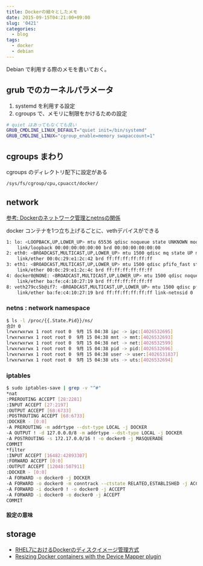 ```yaml
---
title: Dockerの細々としたメモ
date: 2015-09-15T04:21:00+09:00
slug: '0421'
categories:
  - blog
tags:
  - docker
  - debian
---
```


Debian で利用する際のメモを書いておく。


## grub でのカーネルパラメータ

1. systemd を利用する設定
2. cgroups で、メモリに制限をかけるための設定

```sh
# quiet はあってもなくても良い
GRUB_CMDLINE_LINUX_DEFAULT="quiet init=/bin/systemd"
GRUB_CMDLINE_LINUX="cgroup_enable=memory swapaccount=1"
```


## cgroups まわり

cgroups のディレクトリ配下に設定がある

```sh
/sys/fs/cgroup/cpu,cpuacct/docker/
```

## network

[参考: Dockerのネットワーク管理とnetnsの関係](http://enakai00.hatenablog.com/entries/2014/04/24)

docker コンテナを1つ立ち上げるごとに、vethデバイスができる

```sh
1: lo: <LOOPBACK,UP,LOWER_UP> mtu 65536 qdisc noqueue state UNKNOWN mode DEFAULT group default
    link/loopback 00:00:00:00:00:00 brd 00:00:00:00:00:00
2: eth0: <BROADCAST,MULTICAST,UP,LOWER_UP> mtu 1500 qdisc mq state UP mode DEFAULT group default qlen 1000
    link/ether 00:0c:29:e1:2c:42 brd ff:ff:ff:ff:ff:ff
3: eth1: <BROADCAST,MULTICAST,UP,LOWER_UP> mtu 1500 qdisc pfifo_fast state UP mode DEFAULT group default qlen 1000
    link/ether 00:0c:29:e1:2c:4c brd ff:ff:ff:ff:ff:ff
4: docker0@NONE: <BROADCAST,MULTICAST,UP,LOWER_UP> mtu 1500 qdisc noqueue state UP mode DEFAULT group default
    link/ether ba:fe:c4:10:27:19 brd ff:ff:ff:ff:ff:ff
8: veth279cc5b@if7: <BROADCAST,MULTICAST,UP,LOWER_UP> mtu 1500 qdisc pfifo_fast master docker0 state UP mode DEFAULT group default qlen 1000
    link/ether ba:fe:c4:10:27:19 brd ff:ff:ff:ff:ff:ff link-netnsid 0
```

### netns : network namespace

```sh
$ ls -l /proc/{{.State.Pid}}/ns/
合計 0
lrwxrwxrwx 1 root root 0  9月 15 04:38 ipc -> ipc:[4026532695]
lrwxrwxrwx 1 root root 0  9月 15 04:38 mnt -> mnt:[4026532693]
lrwxrwxrwx 1 root root 0  9月 15 04:38 net -> net:[4026532599]
lrwxrwxrwx 1 root root 0  9月 15 04:38 pid -> pid:[4026532696]
lrwxrwxrwx 1 root root 0  9月 15 04:38 user -> user:[4026531837]
lrwxrwxrwx 1 root root 0  9月 15 04:38 uts -> uts:[4026532694]
```

### iptables

```sh
$ sudo iptables-save | grep -v "^#"
*nat
:PREROUTING ACCEPT [28:2281]
:INPUT ACCEPT [27:2197]
:OUTPUT ACCEPT [68:6733]
:POSTROUTING ACCEPT [68:6733]
:DOCKER - [0:0]
-A PREROUTING -m addrtype --dst-type LOCAL -j DOCKER
-A OUTPUT ! -d 127.0.0.0/8 -m addrtype --dst-type LOCAL -j DOCKER
-A POSTROUTING -s 172.17.0.0/16 ! -o docker0 -j MASQUERADE
COMMIT
*filter
:INPUT ACCEPT [16482:42893307]
:FORWARD ACCEPT [0:0]
:OUTPUT ACCEPT [12048:507911]
:DOCKER - [0:0]
-A FORWARD -o docker0 -j DOCKER
-A FORWARD -o docker0 -m conntrack --ctstate RELATED,ESTABLISHED -j ACCEPT
-A FORWARD -i docker0 ! -o docker0 -j ACCEPT
-A FORWARD -i docker0 -o docker0 -j ACCEPT
COMMIT
```

#### 設定の意味

## storage

- [RHEL7におけるDockerのディスクイメージ管理方式](http://enakai00.hatenablog.com/entry/20140420/1397981156)
- [Resizing Docker containers with the Device Mapper plugin](http://jpetazzo.github.io/2014/01/29/docker-device-mapper-resize/)


